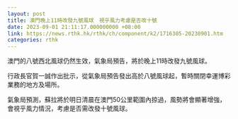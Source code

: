 ```yaml
---
layout: post
title: 澳門晚上11時改發九號風球　視乎風力考慮是否改十號
date: 2023-09-01 21:11:17.000000000 +08:00
link: https://news.rthk.hk/rthk/ch/component/k2/1716305-20230901.htm
categories: rthk
---
```


澳門的八號西北風球仍然生效，氣象局預告，將於晚上11時改發九號風球。

行政長官賀一誠作出批示，從氣象局預告發出高於八號風球起，暫時關閉幸運博彩業務的地方及場所。

氣象局預測，蘇拉將於明日清晨在澳門50公里範圍內掠過，風勢將會顯著增強，會視乎風力情況，考慮是否需改發十號風球。
